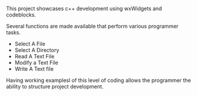 This project showcases c++ development using wxWidgets and codeblocks.

Several functions are made available that perform various programmer tasks.
<ul>
  <li>Select A File</li>
  <li>Select A Directory</li>
  <li>Read A Text File</li>
  <li>Modify a Text File</li>
  <li>Write A Text file</li>
</ul>

Having working examplesl of this level of coding allows the programmer the ability to structure project development.
